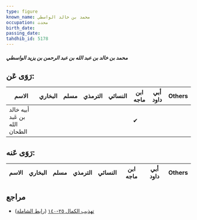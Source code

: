 ```yaml
---
type: figure
known_name: محمد بن خالد الواسطي
occupation: محدث
birth_date:
passing_date:
tahdhib_id: 5178
---
```

##### محمد بن خالد بن عبد الله بن عبد الرحمن بن يزيد الواسطي

## رَوَى عَن:
| الاسم                         | البخاري | مسلم | الترمذي | النسائي | ابن ماجه | أبي داود | Others |
| ----------------------------- | ------- | ---- | ------- | ------- | -------- | -------- | ------ |
| أبيه خالد بن عَبد الله الطحان |         |      |         |         | ✔        |          |        |
## رَوَى عَنه:
| الاسم | البخاري | مسلم | الترمذي | النسائي | ابن ماجه | أبي داود | Others |
| ----- | ------- | ---- | ------- | ------- | -------- | -------- | ------ |
## مراجع
- [تهذيب الكمال ٢٥-١٤٠](obsidian://open?vault=Tahdhib-al-Kamal&file=Figures/٥١٧٨-محمد%20بن%20خالد%20بن%20عبد%20الله%20بن%20عبد%20الرحمن%20بن%20يزيد%20الواسطي) ([رابط الشاملة](https://shamela.ws/book/3722/13233))